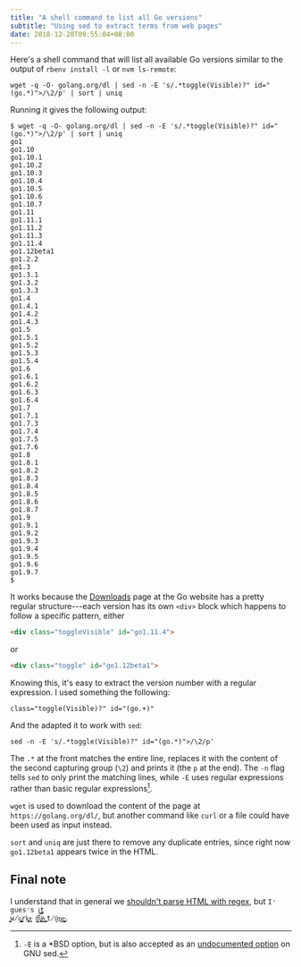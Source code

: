 ```yaml
---
title: "A shell command to list all Go versions"
subtitle: "Using sed to extract terms from web pages"
date: 2018-12-20T09:55:04+08:00
---
```


Here's a shell command that will list all available Go versions similar to the output of `rbenv install -l` or `nvm ls-remote`:

```shell
wget -q -O- golang.org/dl | sed -n -E 's/.*toggle(Visible)?" id="(go.*)">/\2/p' | sort | uniq
```

Running it gives the following output:

```console
$ wget -q -O- golang.org/dl | sed -n -E 's/.*toggle(Visible)?" id="(go.*)">/\2/p' | sort | uniq
go1
go1.10
go1.10.1
go1.10.2
go1.10.3
go1.10.4
go1.10.5
go1.10.6
go1.10.7
go1.11
go1.11.1
go1.11.2
go1.11.3
go1.11.4
go1.12beta1
go1.2.2
go1.3
go1.3.1
go1.3.2
go1.3.3
go1.4
go1.4.1
go1.4.2
go1.4.3
go1.5
go1.5.1
go1.5.2
go1.5.3
go1.5.4
go1.6
go1.6.1
go1.6.2
go1.6.3
go1.6.4
go1.7
go1.7.1
go1.7.3
go1.7.4
go1.7.5
go1.7.6
go1.8
go1.8.1
go1.8.2
go1.8.3
go1.8.4
go1.8.5
go1.8.6
go1.8.7
go1.9
go1.9.1
go1.9.2
go1.9.3
go1.9.4
go1.9.5
go1.9.6
go1.9.7
$  
```

It works because the [Downloads](https://golang.org/dl/) page at the Go website has a pretty regular structure---each version has its own `<div>` block which happens to follow a specific pattern, either
```html
<div class="toggleVisible" id="go1.11.4">
```
or
```html
<div class="toggle" id="go1.12beta1">
```

Knowing this, it's easy to extract the version number with a regular expression. I used something the following:

```regexp
class="toggle(Visible)?" id="(go.+)"
``` 

And the adapted it to work with `sed`:

```shell
sed -n -E 's/.*toggle(Visible)?" id="(go.*)">/\2/p'
```

The `.*` at the front matches the entire line, replaces it with the content of the second capturing group (`\2`) and prints it (the `p` at the end). The `-n` flag tells `sed` to only print     the matching lines, while `-E` uses regular expressions rather than basic regular expressions[^1].

`wget` is used to download the content of the page at `https://golang.org/dl/`, but another command like `curl` or a file could have been used as input instead.

`sort` and `uniq` are just there to remove any duplicate entries, since right now `go1.12beta1` appears twice in the HTML.

## Final note

I understand that in general we [shouldn't parse HTML with regex](https://stackoverflow.com/a/1732454), but <code style="background: none; padding: 0;">I̛ gues̛s i̘̘̯̱͜t̯̬̤̬̗̬ ̫̬̼͖͎̣w̸o̺̩͇͚͚͇rk͓͓͓͎̱ͅs̵͔̣͕͕͙ t͉͕̭͈͉̣͝ͅḫ̢̜̗͎́i̸̝̮͉̠̲͔͢s͔̖͔̗̗̯̝̖ ̩̞̫͙t̸̠i͎̕m͉̖͢͜e̵̹̜͓̼͉̞͇.</code>

[^1]: `-E` is a *BSD option, but is also accepted as an [undocumented option](https://www.gnu.org/software/sed/manual/sed.html) on GNU sed.
